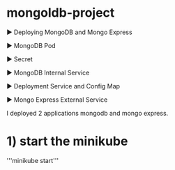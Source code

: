# mongoldb-project

►  Deploying MongoDB and Mongo Express

►  MongoDB Pod

►  Secret

►  MongoDB Internal Service

►  Deployment Service and Config Map

►  Mongo Express External Service

I deployed 2 applications mongodb and mongo express.

# 1) start the minikube
'''minikube start'''  



